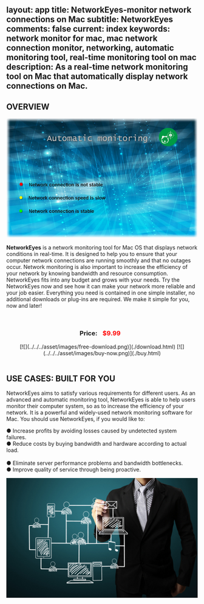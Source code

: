 layout: app
title: NetworkEyes-monitor network connections on Mac
subtitle: NetworkEyes
comments: false
current: index
keywords: network monitor for mac, mac network connection monitor, networking, automatic monitoring tool, real-time monitoring tool on mac
description: As a real-time network monitoring tool on Mac that automatically display network connections on Mac.
---

## OVERVIEW

![](./images/screens/networkeyes_800x500.jpg)

**NetworkEyes** is a network monitoring tool for Mac OS that displays network conditions in real-time. It is designed to help you to ensure that your computer network connections are running smoothly and that no outages occur. Network monitoring is also important to increase the efficiency of your network by knowing bandwidth and resource consumption. NetworkEyes fits into any budget and grows with your needs. Try the NetworkEyes now and see how it can make your network more reliable and your job easier. Everything you need is contained in one simple installer, no additional downloads or plug-ins are required. We make it simple for you, now and later!

<br>
<div class="buy">
<center><h3>Price: <span style="color: #f00; margin: 0 10px;">$9.99<br />
</span></h3>
[![](../../../asset/images/free-download.png)](./download.html) [![](../../../asset/images/buy-now.png)](./buy.html)</center>

<br>

## USE CASES: BUILT FOR YOU
 NetworkEyes aims to satisfy various requirements for different users. As an advanced and automatic monitoring tool, NetworkEyes is able to help users monitor their computer system, so as to increase the efficiency of your network. It is a powerful and widely-used network monitoring software for Mac. You should use NetworkEyes, if you would like to:  

● Increase profits by avoiding losses caused by undetected system failures.
<br>
● Reduce costs by buying bandwidth and hardware according to actual load.                                          
<br>
● Eliminate server performance problems and bandwidth bottlenecks.
<br>
● Improve quality of service through being proactive.
<br>

![](./images/screens/networkeyes_1440x900.jpg)